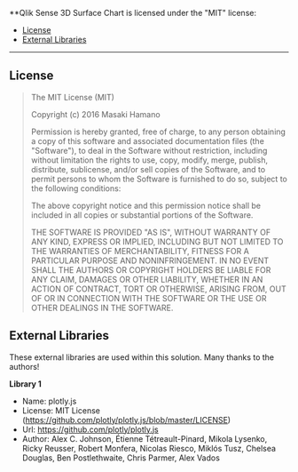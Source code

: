 **Qlik Sense 3D Surface Chart is licensed under the "MIT" license:

* [License](#license)
* [External Libraries](#external-libraries)

---

## License

>
> The MIT License (MIT)
>
> Copyright (c) 2016 Masaki Hamano
>
> Permission is hereby granted, free of charge, to any person obtaining a copy
> of this software and associated documentation files (the "Software"), to deal
> in the Software without restriction, including without limitation the rights
> to use, copy, modify, merge, publish, distribute, sublicense, and/or sell
> copies of the Software, and to permit persons to whom the Software is
> furnished to do so, subject to the following conditions:
>
> The above copyright notice and this permission notice shall be included in all
> copies or substantial portions of the Software.
>
> THE SOFTWARE IS PROVIDED "AS IS", WITHOUT WARRANTY OF ANY KIND, EXPRESS OR
> IMPLIED, INCLUDING BUT NOT LIMITED TO THE WARRANTIES OF MERCHANTABILITY,
> FITNESS FOR A PARTICULAR PURPOSE AND NONINFRINGEMENT. IN NO EVENT SHALL THE
> AUTHORS OR COPYRIGHT HOLDERS BE LIABLE FOR ANY CLAIM, DAMAGES OR OTHER
> LIABILITY, WHETHER IN AN ACTION OF CONTRACT, TORT OR OTHERWISE, ARISING FROM,
> OUT OF OR IN CONNECTION WITH THE SOFTWARE OR THE USE OR OTHER DEALINGS IN THE
> SOFTWARE.
>

## External Libraries

These external libraries are used within this solution. Many thanks to the authors!

**Library 1**
* Name: plotly.js
* License: MIT License (https://github.com/plotly/plotly.js/blob/master/LICENSE)
* Url: https://github.com/plotly/plotly.js
* Author: Alex C. Johnson, Étienne Tétreault-Pinard, Mikola Lysenko, Ricky Reusser, Robert Monfera, Nicolas Riesco, Miklós Tusz, Chelsea Douglas, Ben Postlethwaite, Chris Parmer, Alex Vados
